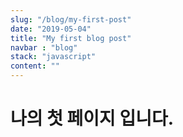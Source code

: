 ```yaml
---
slug: "/blog/my-first-post"
date: "2019-05-04"
title: "My first blog post"
navbar : "blog"
stack: "javascript"
content: ""
---
```


# 나의 첫 페이지 입니다.